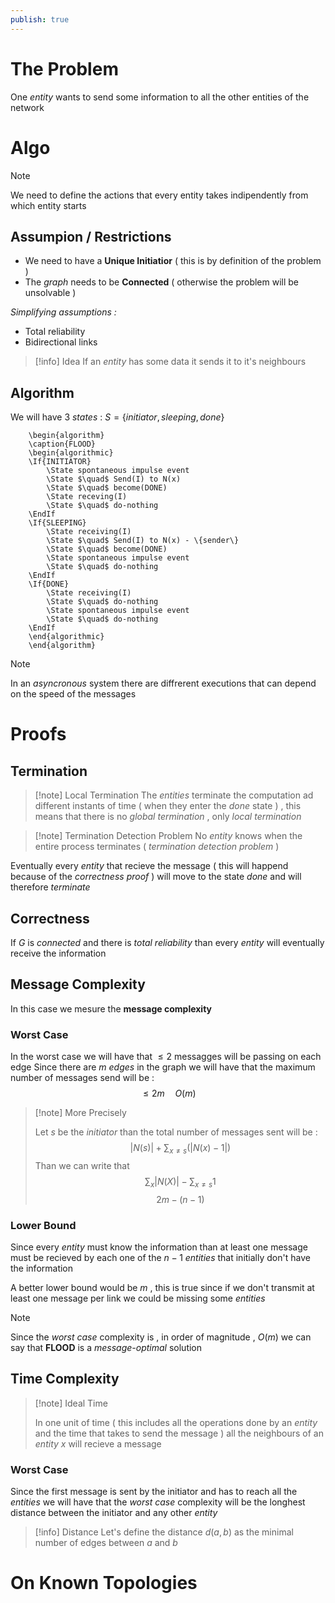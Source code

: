 ```yaml
---
publish: true
---
```

# The Problem

One *entity* wants to send some information to all the other entities of the network 
# Algo

>[!note] 
>We need to define the actions that every entity takes indipendently from which entity starts
## Assumpion / Restrictions

+ We need to have a **Unique Initiatior** ( this is by definition of the problem )
+ The *graph* needs to be **Connected** ( otherwise the problem will be unsolvable )

*Simplifying assumptions :*
+ Total reliability
+ Bidirectional links

>[!info] Idea
>If an *entity* has some data it sends it to it's neighbours
## Algorithm

We will have 3 *states* : $S=\{initiator,sleeping,done\}$ 

```pseudo
	\begin{algorithm}
	\caption{FLOOD}
	\begin{algorithmic}
	\If{INITIATOR}
		\State spontaneous impulse event
		\State $\quad$ Send(I) to N(x)
		\State $\quad$ become(DONE)
		\State receving(I)
		\State $\quad$ do-nothing
    \EndIf
    \If{SLEEPING}
	    \State receiving(I)
	    \State $\quad$ Send(I) to N(x) - \{sender\}
	    \State $\quad$ become(DONE)
		\State spontaneous impulse event
		\State $\quad$ do-nothing
    \EndIf
    \If{DONE}
		\State receiving(I)
	    \State $\quad$ do-nothing
		\State spontaneous impulse event
		\State $\quad$ do-nothing
    \EndIf
	\end{algorithmic}
	\end{algorithm}
```

>[!note] 
>In an *asyncronous* system there are diffrerent executions that can depend on the speed of the messages

# Proofs

## Termination

>[!note] Local Termination
>The *entities* terminate the computation ad different instants of time ( when they enter the *done* state ) , this means that there is no *global termination* , only *local termination*

>[!note] Termination Detection Problem
>No *entity* knows when the entire process terminates ( *termination detection problem* )

Eventually every *entity* that recieve the message ( this will happend because of the *correctness proof* ) will move to the state *done* and will therefore *terminate*
## Correctness

If $G$ is *connected* and there is *total reliability* than every *entity* will eventually receive the information
## Message Complexity

In this case we mesure the **message complexity**  
### Worst Case

In the worst case we will have that $\leq 2$ messagges will be passing on each edge 
Since there are $m$ *edges* in the graph we will have that the maximum number of messages send will be : 
$$\leq 2 m \quad O(m)$$
>[!note] More Precisely
>
>Let $s$ be the *initiator* than the total number of messages sent will be : 
>$$|N(s)| + \sum_{x\neq s}(|N(x)-1|)$$
>Than we can write that 
>$$\sum_x |N(X)| - \sum_{x \neq s} 1$$
>$$2m - (n-1)$$
>
### Lower Bound

Since every *entity* must know the information than at least one message must be recieved by each one of the $n-1$ *entities* that initially don't have the information

A better lower bound would be $m$ , this is true since if we don't transmit at least one message per link we could be missing some *entities*

>[!note] 
Since the *worst case* complexity is , in order of magnitude , $O(m)$ we can say that **FLOOD** is a *message-optimal* solution

## Time Complexity

>[!note] Ideal Time
>
>In one unit of time ( this includes all the operations done by an *entity* and the time that takes to send the message ) all the neighbours of an *entity* $x$ will recieve a message 

### Worst Case

Since the first message is sent by the initiator and has to reach all the *entities* we will have that the *worst case* complexity will be the longhest distance between the initiator and any other *entity* 

>[!info] Distance
>Let's define the distance $d(a,b)$ as the minimal number of edges between $a$ and $b$ 

# On Known Topologies